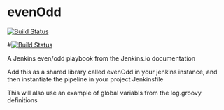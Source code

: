 # evenOdd
[![Build Status](http://127.0.0.1:8080/buildStatus/icon?job=libraries)](http://127.0.0.1:8080/job/libraries/)

#[![Build Status](http://jenkins.kumulus.co:8080/buildStatus/icon?job=libraries)](http://jenkins.kumulus.co:8080/job/libraries/)

A Jenkins even/odd playbook from the Jenkins.io documentation

Add this as a shared library called evenOdd in your jenkins
instance, and then instantiate the pipeline in your project Jenkinsfile

This will also use an example of global variabls from the log.groovy
definitions
